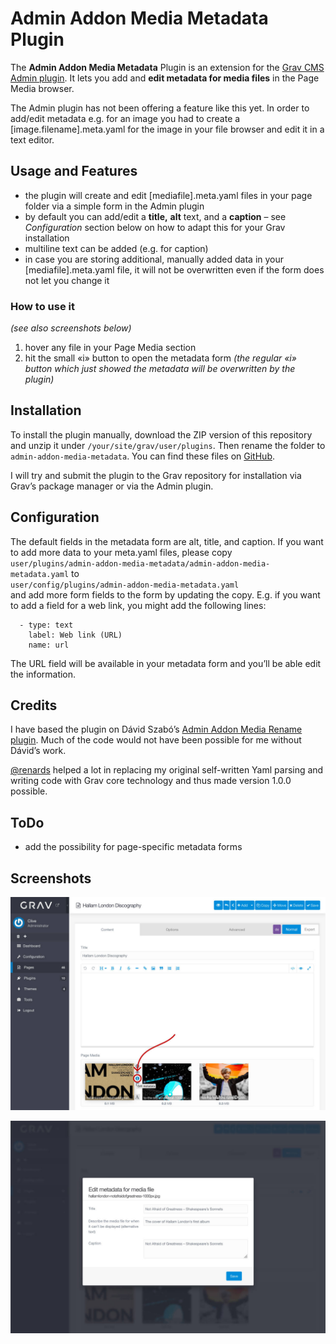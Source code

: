 # Admin Addon Media Metadata Plugin

The **Admin Addon Media Metadata** Plugin is an extension for the [Grav CMS](http://github.com/getgrav/grav) [Admin plugin](https://github.com/getgrav/grav-plugin-admin). It lets you add and **edit metadata for media files** in the Page Media browser.

The Admin plugin has not been offering a feature like this yet. In order to add/edit metadata e.g. for an image you had to create a [image.filename].meta.yaml for the image in your file browser and edit it in a text editor.

## Usage and Features

- the plugin will create and edit [mediafile].meta.yaml files in your page folder via a simple form in the Admin plugin
- by default you can add/edit a **title,** **alt** text, and a **caption** – see *Configuration* section below on how to adapt this for your Grav installation
- multiline text can be added (e.g. for caption)
- in case you are storing additional, manually added data in your [mediafile].meta.yaml file, it will not be overwritten even if the form does not let you change it

### How to use it

*(see also screenshots below)*

1. hover any file in your Page Media section
2. hit the small «i» button to open the metadata form *(the regular «i» button which just showed the metadata will be overwritten by the plugin)*

## Installation

To install the plugin manually, download the ZIP version of this repository and unzip it under `/your/site/grav/user/plugins`. Then rename the folder to `admin-addon-media-metadata`. You can find these files on [GitHub](https://github.com/clivebeckett/grav-plugin-admin-addon-media-metadata).

I will try and submit the plugin to the Grav repository for installation via Grav’s package manager or via the Admin plugin.

## Configuration

The default fields in the metadata form are alt, title, and caption. If you want to add more data to your meta.yaml files, please copy  
`user/plugins/admin-addon-media-metadata/admin-addon-media-metadata.yaml` to  
`user/config/plugins/admin-addon-media-metadata.yaml`  
and add more form fields to the form by updating the copy. E.g. if you want to add a field for a web link, you might add the following lines:

```
  - type: text
    label: Web link (URL)
    name: url
```

The URL field will be available in your metadata form and you’ll be able edit the information.

## Credits

I have based the plugin on Dávid Szabó’s [Admin Addon Media Rename plugin](https://github.com/david-szabo97/grav-plugin-admin-addon-media-rename). Much of the code would not have been possible for me without Dávid’s work.

[@renards](https://github.com/renards) helped a lot in replacing my original self-written Yaml parsing and writing code with Grav core technology and thus made version 1.0.0 possible.

## ToDo

- add the possibility for page-specific metadata forms

## Screenshots

![](assets/1-open-form.jpg)

![](assets/2-form-opened.jpg)
